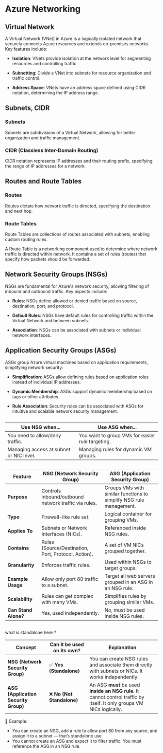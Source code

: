 # Azure Networking

## Virtual Network

A Virtual Network (VNet) in Azure is a logically isolated network that securely connects Azure resources and extends on-premises networks. Key features include:

- **Isolation**: VNets provide isolation at the network level for segmenting resources and controlling traffic.

- **Subnetting**: Divide a VNet into subnets for resource organization and traffic control.

- **Address Space**: VNets have an address space defined using CIDR notation, determining the IP address range.

## Subnets, CIDR

### Subnets

Subnets are subdivisions of a Virtual Network, allowing for better organization and traffic management.

### CIDR (Classless Inter-Domain Routing)

CIDR notation represents IP addresses and their routing prefix, specifying the range of IP addresses for a network.

## Routes and Route Tables

### Routes

Routes dictate how network traffic is directed, specifying the destination and next hop.

### Route Tables

Route Tables are collections of routes associated with subnets, enabling custom routing rules.

A Route Table is a networking component used to determine where network traffic is directed within network. It contains a set of rules (routes) that specify how packets should be forwarded.

## Network Security Groups (NSGs)

NSGs are fundamental for Azure's network security, allowing filtering of inbound and outbound traffic. Key aspects include:

- **Rules**: NSGs define allowed or denied traffic based on source, destination, port, and protocol.

- **Default Rules**: NSGs have default rules for controlling traffic within the Virtual Network and between subnets.

- **Association**: NSGs can be associated with subnets or individual network interfaces.

## Application Security Groups (ASGs)

ASGs group Azure virtual machines based on application requirements, simplifying network security:

- **Simplification**: ASGs allow defining rules based on application roles instead of individual IP addresses.

- **Dynamic Membership**: ASGs support dynamic membership based on tags or other attributes.

- **Rule Association**: Security rules can be associated with ASGs for intuitive and scalable network security management.

## 
| Use NSG when...                         | Use ASG when...                                  |
| --------------------------------------- | ------------------------------------------------ |
| You need to allow/deny traffic.         | You want to group VMs for easier rule targeting. |
| Managing access at subnet or NIC level. | Managing rules for dynamic VM groups.            |


##
| Feature              | **NSG (Network Security Group)**                     | **ASG (Application Security Group)**                               |
| -------------------- | ---------------------------------------------------- | ------------------------------------------------------------------ |
| **Purpose**          | Controls inbound/outbound network traffic via rules. | Groups VMs with similar functions to simplify NSG rule management. |
| **Type**             | Firewall-like rule set.                              | Logical container for grouping VMs.                                |
| **Applies To**       | Subnets or Network Interfaces (NICs).                | Referenced inside NSG rules.                                       |
| **Contains**         | Rules (Source/Destination, Port, Protocol, Action).  | A set of VM NICs grouped together.                                 |
| **Granularity**      | Enforces traffic rules.                              | Used within NSGs to target groups.                                 |
| **Example Usage**    | Allow only port 80 traffic to a subnet.              | Target all web servers grouped in an ASG in an NSG rule.           |
| **Scalability**      | Rules can get complex with many VMs.                 | Simplifies rules by grouping similar VMs.                          |
| **Can Stand Alone?** | Yes, used independently.                             | No, must be used inside NSG rules.                                 |

##

what is standalone here ?


| Concept                              | Can it be used on its own? | Explanation                                                                                                            |
| ------------------------------------ | -------------------------- | ---------------------------------------------------------------------------------------------------------------------- |
| **NSG (Network Security Group)**     | ✅ **Yes (Standalone)**     | You can create NSG rules and associate them directly with subnets or NICs. It works independently.                     |
| **ASG (Application Security Group)** | ❌ **No (Not Standalone)**  | An ASG **must** be used **inside an NSG rule**. It cannot control traffic by itself. It only groups VM NICs logically. |


🔸 Example:

* You can create an NSG, add a rule to allow port 80 from any source, and assign it to a subnet — that’s standalone use.
* You cannot create an ASG and expect it to filter traffic. You must reference the ASG in an NSG rule.


